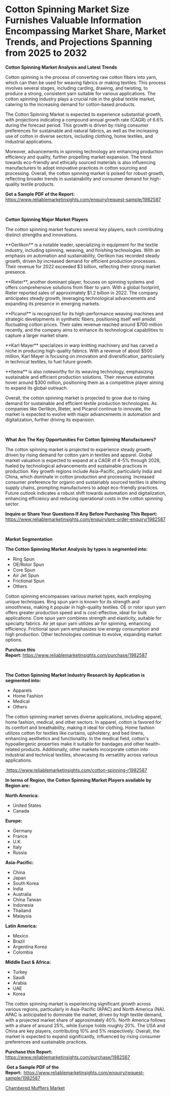 <p><h1>Cotton Spinning Market Size Furnishes Valuable Information Encompassing Market Share, Market Trends, and Projections Spanning from 2025 to 2032</h1></p><p><strong>Cotton Spinning Market Analysis and Latest Trends</strong></p>
<p><p>Cotton spinning is the process of converting raw cotton fibers into yarn, which can then be used for weaving fabrics or making textiles. This process involves several stages, including carding, drawing, and twisting, to produce a strong, consistent yarn suitable for various applications. The cotton spinning industry plays a crucial role in the global textile market, catering to the increasing demand for cotton-based products.</p><p>The Cotton Spinning Market is expected to experience substantial growth, with projections indicating a compound annual growth rate (CAGR) of 6.6% during the forecast period. This growth is driven by rising consumer preferences for sustainable and natural fabrics, as well as the increasing use of cotton in diverse sectors, including clothing, home textiles, and industrial applications. </p><p>Moreover, advancements in spinning technology are enhancing production efficiency and quality, further propelling market expansion. The trend towards eco-friendly and ethically sourced materials is also influencing manufacturers to adopt innovative practices in cotton sourcing and processing. Overall, the cotton spinning market is poised for robust growth, reflecting broader trends in sustainability and consumer demand for high-quality textile products.</p></p>
<p><strong>Get a Sample PDF of the Report:&nbsp;</strong> <a href="https://www.reliablemarketinsights.com/enquiry/request-sample/1982587?utm_campaign=2214&utm_medium=2&utm_source=Github&utm_content=ia&utm_term=10042025&utm_id=cotton-spinning">https://www.reliablemarketinsights.com/enquiry/request-sample/1982587</a></p>
<p>&nbsp;</p>
<p><strong>Cotton Spinning Major Market Players</strong></p>
<p><p>The cotton spinning market features several key players, each contributing distinct strengths and innovations. </p><p>**Oerlikon** is a notable leader, specializing in equipment for the textile industry, including spinning, weaving, and finishing technologies. With an emphasis on automation and sustainability, Oerlikon has recorded steady growth, driven by increased demand for efficient production processes. Their revenue for 2022 exceeded $3 billion, reflecting their strong market presence.</p><p>**Rieter**, another dominant player, focuses on spinning systems and offers comprehensive solutions from fiber to yarn. With a global footprint, Rieter reported sales of approximately $1.2 billion in 2022. The company anticipates steady growth, leveraging technological advancements and expanding its presence in emerging markets.</p><p>**Picanol** is recognized for its high-performance weaving machines and strategic developments in synthetic fibers, positioning itself well amidst fluctuating cotton prices. Their sales revenue reached around $700 million recently, and the company aims to enhance its technological capabilities to capture a larger market share.</p><p>**Karl Mayer** specializes in warp knitting machinery and has carved a niche in producing high-quality fabrics. With a revenue of about $500 million, Karl Mayer is focusing on innovation and diversification, particularly in technical textiles, to fuel future growth.</p><p>**Itema** is also noteworthy for its weaving technology, emphasizing sustainable and efficient production solutions. Their revenue estimates hover around $300 million, positioning them as a competitive player aiming to expand its global outreach.</p><p>Overall, the cotton spinning market is projected to grow due to rising demand for sustainable and efficient textile production technologies. As companies like Oerlikon, Rieter, and Picanol continue to innovate, the market is expected to evolve with major advancements in automation and digitalization, further driving its expansion.</p></p>
<p>&nbsp;</p>
<p><strong>What Are The Key Opportunities For Cotton Spinning Manufacturers?</strong></p>
<p><p>The cotton spinning market is projected to experience steady growth, driven by rising demand for cotton yarn in textiles and apparel. Global market valuation is expected to expand at a CAGR of 4-5% through 2028, fueled by technological advancements and sustainable practices in production. Key growth regions include Asia-Pacific, particularly India and China, which dominate in cotton production and processing. Increased consumer preference for organic and sustainably sourced textiles is altering supply chains, prompting manufacturers to adopt eco-friendly practices. Future outlook indicates a robust shift towards automation and digitalization, enhancing efficiency and reducing operational costs in the cotton spinning sector.</p></p>
<p><strong>Inquire or Share Your Questions If Any Before Purchasing This Report:</strong> <a href="https://www.reliablemarketinsights.com/enquiry/pre-order-enquiry/1982587?utm_campaign=2214&utm_medium=2&utm_source=Github&utm_content=ia&utm_term=10042025&utm_id=cotton-spinning">https://www.reliablemarketinsights.com/enquiry/pre-order-enquiry/1982587</a></p>
<p>&nbsp;</p>
<p><strong>Market Segmentation</strong></p>
<p><strong>The Cotton Spinning Market Analysis by types is segmented into:</strong></p>
<p><ul><li>Ring Spun</li><li>OE/Rotor Spun</li><li>Core Spun</li><li>Air Jet Spun</li><li>Frictional Spun</li><li>Others</li></ul></p>
<p><p>Cotton spinning encompasses various market types, each employing unique techniques. Ring spun yarn is known for its strength and smoothness, making it popular in high-quality textiles. OE or rotor spun yarn offers greater production speed and is cost-effective, ideal for bulk applications. Core spun yarn combines strength and elasticity, suitable for specialty fabrics. Air jet spun yarn utilizes air for spinning, enhancing efficiency. Frictional spun yarn emphasizes low energy consumption and high production. Other technologies continue to evolve, expanding market options.</p></p>
<p><strong>Purchase this Report:&nbsp;</strong><a href="https://www.reliablemarketinsights.com/purchase/1982587?utm_campaign=2214&utm_medium=2&utm_source=Github&utm_content=ia&utm_term=10042025&utm_id=cotton-spinning">https://www.reliablemarketinsights.com/purchase/1982587</a></p>
<p>&nbsp;</p>
<p><strong>The Cotton Spinning Market Industry Research by Application is segmented into:</strong></p>
<p><ul><li>Apparels</li><li>Home Fashion</li><li>Medical</li><li>Others</li></ul></p>
<p><p>The cotton spinning market serves diverse applications, including apparel, home fashion, medical, and other sectors. In apparel, cotton is favored for its comfort and breathability, making it ideal for clothing. Home fashion utilizes cotton for textiles like curtains, upholstery, and bed linens, enhancing aesthetics and functionality. In the medical field, cotton's hypoallergenic properties make it suitable for bandages and other health-related products. Additionally, other markets incorporate cotton into industrial and technical textiles, showcasing its versatility across various applications.</p></p>
<p><a href="https://www.reliablemarketinsights.com/cotton-spinning-r1982587?utm_campaign=2214&utm_medium=2&utm_source=Github&utm_content=ia&utm_term=10042025&utm_id=cotton-spinning">&nbsp;https://www.reliablemarketinsights.com/cotton-spinning-r1982587</a></p>
<p><strong>In terms of Region, the Cotton Spinning Market Players available by Region are:</strong></p>
<p>
    <p> <strong> North America: </strong>
        <ul>
            <li>United States</li>
            <li>Canada</li>
        </ul>
        </p> 
    <p> <strong> Europe: </strong>
        <ul>
            <li>Germany</li>
            <li>France</li>
            <li>U.K.</li>
            <li>Italy</li>
            <li>Russia</li>
        </ul>
        </p> 
    <p> <strong> Asia-Pacific: </strong>
        <ul>
            <li>China</li>
            <li>Japan</li>
            <li>South Korea</li>
            <li>India</li>
            <li>Australia</li>
            <li>China Taiwan</li>
            <li>Indonesia</li>
            <li>Thailand</li>
            <li>Malaysia</li>
        </ul>
        </p> 
    <p> <strong> Latin America: </strong>
        <ul>
            <li>Mexico</li>
            <li>Brazil</li>
            <li>Argentina Korea</li>
            <li>Colombia</li>
        </ul>
        </p> 
    <p> <strong> Middle East & Africa: </strong>
        <ul>
            <li>Turkey</li>
            <li>Saudi</li>
            <li>Arabia</li>
            <li>UAE</li>
            <li>Korea</li>
        </ul>
    </p>
    </p>
<p><p>The cotton spinning market is experiencing significant growth across various regions, particularly in Asia-Pacific (APAC) and North America (NA). APAC is anticipated to dominate the market, driven by high textile demand, with a projected market share of approximately 40%. North America follows with a share of around 25%, while Europe holds roughly 20%. The USA and China are key players, contributing 10% and 5% respectively. Overall, the market is expected to expand significantly, influenced by rising consumer preferences and sustainable practices.</p></p>
<p><strong>Purchase this Report: </strong><a href="https://www.reliablemarketinsights.com/purchase/1982587?utm_campaign=2214&utm_medium=2&utm_source=Github&utm_content=ia&utm_term=10042025&utm_id=cotton-spinning">https://www.reliablemarketinsights.com/purchase/1982587</a></p>
<p>&nbsp;<strong>Get a Sample PDF of the Report:&nbsp;&nbsp;</strong><a href="https://www.reliablemarketinsights.com/enquiry/request-sample/1982587?utm_campaign=2214&utm_medium=2&utm_source=Github&utm_content=ia&utm_term=10042025&utm_id=cotton-spinning">https://www.reliablemarketinsights.com/enquiry/request-sample/1982587</a></p>
<p><strong></strong></p>
<p><p><a href="https://github.com/scaseiargas/Market-Research-Report-List-1/blob/main/chambered-mufflers-market.md?utm_campaign=2214&utm_medium=2&utm_source=Github&utm_content=ia&utm_term=10042025&utm_id=cotton-spinning">Chambered Mufflers Market</a></p></p>